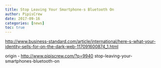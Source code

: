 ```yaml
---
title: Stop Leaving Your Smartphone-s Bluetooth On
author: PipisCrew
date: 2017-09-16
categories: [news]
toc: true
---
```


http://www.business-standard.com/article/international/here-s-what-your-identity-sells-for-on-the-dark-web-117091600874_1.html

origin - http://www.pipiscrew.com/?p=9940 stop-leaving-your-smartphones-bluetooth-on